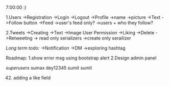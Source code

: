 7:00:00 :)


1.Users
  ->Registration
  ->Login
  ->Logout
  ->Profile
    ->name
    ->picture
    ->Text
    ->Follow button
  ->Feed
    ->user's feed only?
    ->users + who they follow?

2.Tweets
  ->Creating
    ->Text
    ->Image
  User Permission
  ->Liking
  ->Delete
  ->Retweeting
    -> read only serializers
    ->create only serailizer

*Long term todo:*
->Notification
->DM
->exploring hashtag


Roadmap:
1.show error msg using bootstrap alert
2.Design admin panel

*superusers*
sumax dey12345
sumit sumit


42. adding a like field
